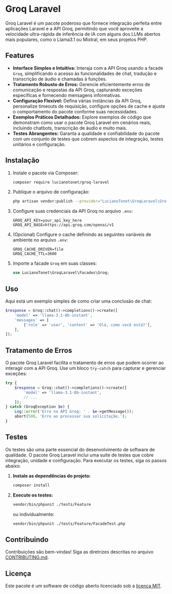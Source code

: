 # Groq Laravel

Groq Laravel é um pacote poderoso que fornece integração perfeita entre aplicações Laravel e a API Groq, permitindo que você aproveite a velocidade ultra-rápida de inferência de IA com alguns dos LLMs abertos mais populares, como o Llama3.1 ou Mixtral, em seus projetos PHP.

## Features

- **Interface Simples e Intuitiva:** Interaja com a API Groq usando a facade `Groq`, simplificando o acesso às funcionalidades de chat, tradução e transcrição de áudio e chamadas à funções.
- **Tratamento Robusto de Erros:** Gerencie eficientemente erros de comunicação e respostas da API Groq, capturando exceções específicas e fornecendo mensagens informativas.
- **Configuração Flexível:** Defina várias instâncias da API Groq, personalize timeouts de requisição, configure opções de cache e ajuste o comportamento do pacote conforme suas necessidades.
- **Exemplos Práticos Detalhados:** Explore exemplos de código que demonstram como usar o pacote Groq Laravel em cenários reais, incluindo chatbots, transcrição de áudio e muito mais.
- **Testes Abrangentes:** Garanta a qualidade e confiabilidade do pacote com um conjunto de testes que cobrem aspectos de integração, testes unitários e configuração.

## Instalação

1. Instale o pacote via Composer:

   ```bash
   composer require lucianotonet/groq-laravel
   ```

2. Publique o arquivo de configuração:

   ```bash
   php artisan vendor:publish --provider="LucianoTonet\GroqLaravel\GroqServiceProvider"
   ```

3. Configure suas credenciais da API Groq no arquivo `.env`:

   ```
   GROQ_API_KEY=your_api_key_here
   GROQ_API_BASE=https://api.groq.com/openai/v1
   ```

4. (Opcional) Configure o cache definindo as seguintes variáveis de ambiente no arquivo `.env`:

   ```
   GROQ_CACHE_DRIVER=file
   GROQ_CACHE_TTL=3600
   ```

5. Importe a facade `Groq` em suas classes:

   ```php
   use LucianoTonet\GroqLaravel\Facades\Groq;
   ```

## Uso

Aqui está um exemplo simples de como criar uma conclusão de chat:

```php
$response = Groq::chat()->completions()->create([
    'model' => 'llama-3.1-8b-instant',
    'messages' => [
        ['role' => 'user', 'content' => 'Olá, como você está?'],
    ],
]);
```

## Tratamento de Erros

O pacote Groq Laravel facilita o tratamento de erros que podem ocorrer ao interagir com a API Groq. Use um bloco `try-catch` para capturar e gerenciar exceções:

```php
try {
    $response = Groq::chat()->completions()->create([
        'model' => 'llama-3.1-8b-instant',
        // ...
    ]);
} catch (GroqException $e) {
    Log::error('Erro na API Groq: ' . $e->getMessage());
    abort(500, 'Erro ao processar sua solicitação.');
}
```

## Testes

Os testes são uma parte essencial do desenvolvimento de software de qualidade. O pacote Groq Laravel inclui uma suíte de testes que cobre integração, unidade e configuração. Para executar os testes, siga os passos abaixo:

1. **Instale as dependências do projeto:**

   ```bash
   composer install
   ```

2. **Execute os testes:**

   ```bash
   vendor/bin/phpunit ./tests/Feature
   ```

   ou individualmente:

   ```bash
   vendor/bin/phpunit ./tests/Feature/FacadeTest.php
   ```

## Contribuindo

Contribuições são bem-vindas! Siga as diretrizes descritas no arquivo [CONTRIBUTING.md](CONTRIBUTING.md).

## Licença

Este pacote é um software de código aberto licenciado sob a [licença MIT](LICENSE).
